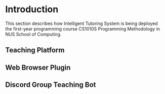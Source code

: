 # Introduction

This section describes how Intelligent Tutoring System is being deployed the first-year programming course CS1010S Programming Methodology in NUS School of Computing.

## Teaching Platform

## Web Browser Plugin

## Discord Group Teaching Bot